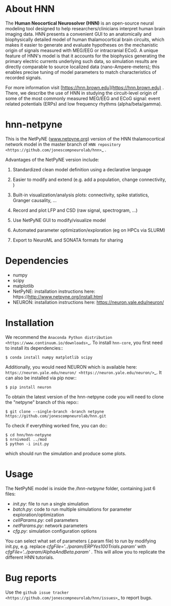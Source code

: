 # About HNN

The **Human Neocortical Neurosolver (HNN)** is an open-source neural modeling tool designed to help
researchers/clinicians interpret human brain imaging data. HNN presents a convenient GUI to an
anatomically and biophysically detailed model of human thalamocortical brain circuits, which
makes it easier to generate and evaluate hypotheses on the mechanistic origin of signals measured
with MEG/EEG or intracranial ECoG. A unique feature of HNN's model is that it accounts for the
biophysics generating the primary electric currents underlying such data, so simulation results
are directly comparable to source localized data (nano-Ampere-meters); this enables precise
tuning of model parameters to match characteristics of recorded signals.
 
For more information visit [https://hnn.brown.edu](https://hnn.brown.edu) . There, we describe the use of HNN in studying the
circuit-level origin of some of the most commonly measured MEG/EEG and ECoG signal: event related
potentials (ERPs) and low frequency rhythms (alpha/beta/gamma).


hnn-netpyne
========

This is the NetPyNE (www.netpyne.org) version of the HNN thalamocortical network model in the master branch of `HNN repository <https://github.com/jonescompneurolab/hnn>`_ . 

Advantages of the NetPyNE version include:

1. Standardized clean model definition using a declarative language

2. Easier to modify and extend (e.g. add a population, change connectivity, )

3. Built-in visualization/analysis plots: connectivity, spike statistics, Granger causality, ...

4. Record and plot LFP and CSD (raw signal, spectrogram, ...)

5. Use NetPyNE GUI to modify/visualize model

6. Automated parameter optimization/exploration (eg on HPCs via SLURM)

7. Export to NeuroML and SONATA formats for sharing


Dependencies
============

* numpy
* scipy
* matplotlib
* NetPyNE: installation instructions here: https://http://www.netpyne.org/install.html
* NEURON: installation instructions here: https://neuron.yale.edu/neuron/


Installation
============

We recommend the `Anaconda Python distribution <https://www.continuum.io/downloads>`_. To install ``hnn-core``, you first need to install its dependencies::

	$ conda install numpy matplotlib scipy

Additionally, you would need NEURON which is available here: `https://neuron.yale.edu/neuron/ <https://neuron.yale.edu/neuron/>`_. It can also be installed via pip now::

	$ pip install neuron

To obtain the latest version of the hnn-netpyne code you will need to clone the "netpyne" branch of this repo::

	$ git clone --single-branch -branch netpyne https://github.com/jonescompneurolab/hnn.git 

To check if everything worked fine, you can do::

    $ cd hnn/hnn-netpyne
    $ nrnivmodl ../mod
	$ python -i init.py

which should run the simulation and produce some plots.

Usage
============

The NetPyNE model is inside the */hnn-netpyne* folder, containing just 6 files:

- *init.py*: file to run a single simulation  
- *batch.py*: code to run multiple simulations for parameter exploration/optimization
- *cellParams.py*: cell parameters 
- *netParams.py*: network parameters
- *cfg.py*: simulation configuration options

You can select what set of parameters (.param file) to run by modifying init.py, e.g. replace *cfgFile='../param/ERPYes100Trials.param'* with *cfgFile='../param/AlphaAndBeta.param'* . This will allow you to replicate the different HNN tutorials. 


Bug reports
===========

Use the `github issue tracker <https://github.com/jonescompneurolab/hnn/issues>`_ to report bugs.


